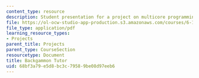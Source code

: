 ```yaml
---
content_type: resource
description: Student presentation for a project on multicore programming.
file: https://ol-ocw-studio-app-production.s3.amazonaws.com/courses/6-189-multicore-programming-primer-january-iap-2007/68bf3a79e5d8bc3c79589be08d97eeb6_backgammon_tutor.pdf
file_type: application/pdf
learning_resource_types:
- Projects
parent_title: Projects
parent_type: CourseSection
resourcetype: Document
title: Backgammon Tutor
uid: 68bf3a79-e5d8-bc3c-7958-9be08d97eeb6
---
```

